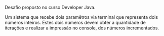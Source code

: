 Desafio proposto no curso Developer Java.

Um sistema que recebe dois paramêtros via terminal que representa dois números inteiros.
Estes dois números devem obter a quantidade de iterações e realizar a impressão no console, dos números incrementados.
